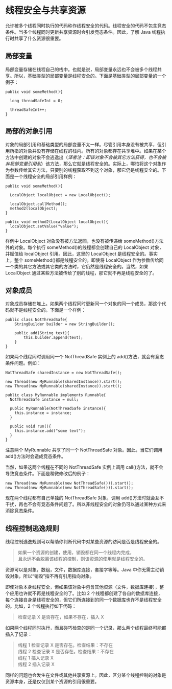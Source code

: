 # 线程安全与共享资源

允许被多个线程同时执行的代码称作线程安全的代码。线程安全的代码不包含竞态条件。当多个线程同时更新共享资源时会引发竞态条件。因此，了解 Java 线程执行时共享了什么资源很重要。


## 局部变量

局部变量存储在线程自己的栈中。也就是说，局部变量永远也不会被多个线程共享。所以，基础类型的局部变量是线程安全的。下面是基础类型的局部变量的一个例子：

```
public void someMethod(){
  
  long threadSafeInt = 0;

  threadSafeInt++;
}
```

## 局部的对象引用

对象的局部引用和基础类型的局部变量不太一样。尽管引用本身没有被共享，但引用所指的对象并没有存储在线程的栈内。所有的对象都存在共享堆中。如果在某个方法中创建的对象不会逃逸出（*译者注：即该对象不会被其它方法获得，也不会被非局部变量引用到*）该方法，那么它就是线程安全的。实际上，哪怕将这个对象作为参数传给其它方法，只要别的线程获取不到这个对象，那它仍是线程安全的。下面是一个线程安全的局部引用样例：

```
public void someMethod(){
  
  LocalObject localObject = new LocalObject();

  localObject.callMethod();
  method2(localObject);
}

public void method2(LocalObject localObject){
  localObject.setValue("value");
}
```

样例中 LocalObject 对象没有被方法返回，也没有被传递给 someMethod()方法外的对象。每个执行 someMethod()的线程都会创建自己的 LocalObject 对象，并赋值给 localObject 引用。因此，这里的 LocalObject 是线程安全的。事实上，整个 someMethod()都是线程安全的。即使将 LocalObject 作为参数传给同一个类的其它方法或其它类的方法时，它仍然是线程安全的。当然，如果 LocalObject 通过某些方法被传给了别的线程，那它就不再是线程安全的了。

## 对象成员

对象成员存储在堆上。如果两个线程同时更新同一个对象的同一个成员，那这个代码就不是线程安全的。下面是一个样例：

```
public class NotThreadSafe{
    StringBuilder builder = new StringBuilder();
    
    public add(String text){
        this.builder.append(text);
    }    
}
```

如果两个线程同时调用同一个 NotThreadSafe 实例上的 add()方法，就会有竞态条件问题。例如：

```
NotThreadSafe sharedInstance = new NotThreadSafe();

new Thread(new MyRunnable(sharedInstance)).start();
new Thread(new MyRunnable(sharedInstance)).start();

public class MyRunnable implements Runnable{
  NotThreadSafe instance = null;
  
  public MyRunnable(NotThreadSafe instance){
    this.instance = instance;
  }

  public void run(){
    this.instance.add("some text");
  }
}
```

注意两个 MyRunnable 共享了同一个 NotThreadSafe 对象。因此，当它们调用 add()方法时会造成竞态条件。

当然，如果这两个线程在不同的 NotThreadSafe 实例上调用 call()方法，就不会导致竞态条件。下面是稍微修改后的例子：

```
new Thread(new MyRunnable(new NotThreadSafe())).start();
new Thread(new MyRunnable(new NotThreadSafe())).start();
```

现在两个线程都有自己单独的 NotThreadSafe 对象，调用 add()方法时就会互不干扰，再也不会有竞态条件问题了。所以非线程安全的对象仍可以通过某种方式来消除竞态条件。

## 线程控制逃逸规则

线程控制逃逸规则可以帮助你判断代码中对某些资源的访问是否是线程安全的。

> 如果一个资源的创建，使用，销毁都在同一个线程内完成，  
> 且永远不会脱离该线程的控制，则该资源的使用就是线程安全的。

资源可以是对象，数组，文件，数据库连接，套接字等等。Java 中你无需主动销毁对象，所以“销毁”指不再有引用指向对象。

即使对象本身线程安全，但如果该对象中包含其他资源（文件，数据库连接），整个应用也许就不再是线程安全的了。比如 2 个线程都创建了各自的数据库连接，每个连接自身是线程安全的，但它们所连接到的同一个数据库也许不是线程安全的。比如，2 个线程执行如下代码：

> 检查记录 X 是否存在，如果不存在，插入 X

如果两个线程同时执行，而且碰巧检查的是同一个记录，那么两个线程最终可能都插入了记录：

> 线程 1 检查记录 X 是否存在。检查结果：不存在  
> 线程 2 检查记录 X 是否存在。检查结果：不存在  
> 线程 1 插入记录 X  
> 线程 2 插入记录 X  

同样的问题也会发生在文件或其他共享资源上。因此，区分某个线程控制的对象是资源本身，还是仅仅到某个资源的引用很重要。
